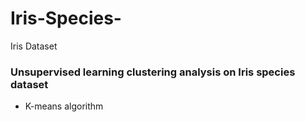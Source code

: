 # Iris-Species-
Iris Dataset

### Unsupervised learning clustering analysis on Iris species dataset

* K-means algorithm